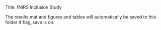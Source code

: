 Title: fNIRS Inclusion Study

The results.mat and figures and tables will automatically be saved to this folder if flag_save is on.